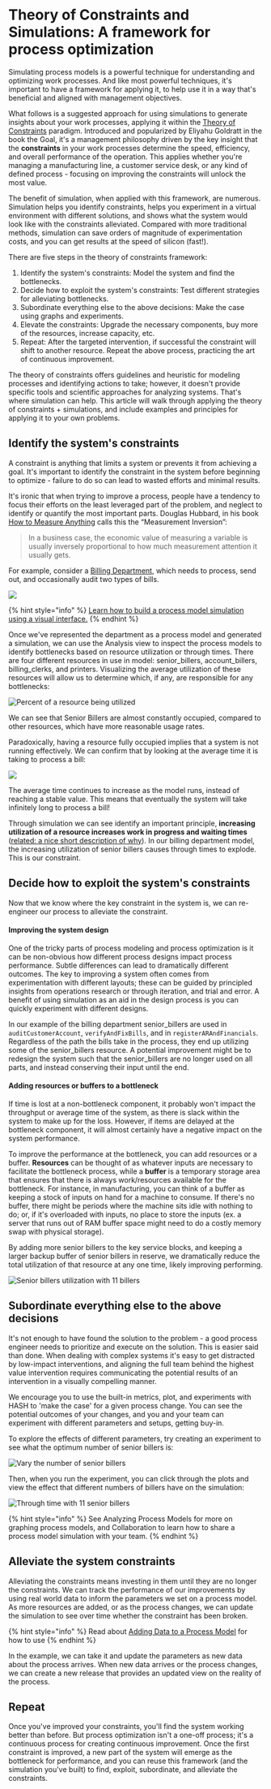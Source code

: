 # Theory of Constraints and Simulations: A framework for process optimization

Simulating process models is a powerful technique for understanding and optimizing work processes. And like most powerful techniques, it's important to have a framework for applying it, to help use it in a way that's beneficial and aligned with management objectives.

What follows is a suggested approach for using simulations to generate insights about your work processes, applying it within the [Theory of Constraints](https://en.wikipedia.org/wiki/Theory_of_constraints) paradigm. Introduced and popularized by Eliyahu Goldratt in the book the Goal, it's a management philosophy driven by the key insight that the **constraints** in your work processes determine the speed, efficiency, and overall performance of the operation. This applies whether you're managing a manufacturing line, a customer service desk, or any kind of defined process - focusing on improving the constraints will unlock the most value.

The benefit of simulation, when applied with this framework, are numerous. Simulation helps you identify constraints, helps you experiment in a virtual environment with different solutions, and shows what the system would look like with the constraints alleviated. Compared with more traditional methods, simulation can save orders of magnitude of experimentation costs, and you can get results at the speed of silicon \(fast!\).

There are five steps in the theory of constraints framework:

1. Identify the system's constraints: Model the system and find the bottlenecks.
2. Decide how to exploit the system's constraints: Test different strategies for alleviating bottlenecks.
3. Subordinate everything else to the above decisions: Make the case using graphs and experiments.
4. Elevate the constraints: Upgrade the necessary components, buy more of the resources, increase capacity, etc.
5. Repeat: After the targeted intervention, if successful the constraint will shift to another resource. Repeat the above process, practicing the art of continuous improvement.

The theory of constraints offers guidelines and heuristic for modeling processes and identifying actions to take; however, it doesn't provide specific tools and scientific approaches for analyzing systems. That's where simulation can help. This article will walk through applying the theory of constraints + simulations, and include examples and principles for applying it to your own problems.

## Identify the system's constraints

A constraint is anything that limits a system or prevents it from achieving a goal. It's important to identify the constraint in the system before beginning to optimize - failure to do so can lead to wasted efforts and minimal results.

It's ironic that when trying to improve a process, people have a tendency to focus their efforts on the least leveraged part of the problem, and neglect to identify or quantify the most important parts. Douglas Hubbard, in his book [How to Measure Anything](https://hubbardresearch.com/publications/how-to-measure-anything-book/) calls this the “Measurement Inversion”:

> In a business case, the economic value of measuring a variable is usually inversely proportional to how much measurement attention it usually gets.

For example, consider a [Billing Department](https://core.hash.ai/@hash/billing-department-process/stable), which needs to process, send out, and occasionally audit two types of bills. 

![](https://lh4.googleusercontent.com/W6wazlGHPZVxkEuWCl8DIkw66P44qrgvMbIAUs0VfgGwiY-taiU1PgVnr5dhkeBTc-kpCzm5Xhajs7-VMhGsOaG6CcKhbQ6uQMXH-z-hCxf6zRtmEqeIel3_JyHRVjIxgObDla47)

{% hint style="info" %}
[Learn how to build a process model simulation using a visual interface.](../../tutorials/building-process-models/using-the-process-model-builder.md)
{% endhint %}

Once we've represented the department as a process model and generated a simulation, we can use the Analysis view to inspect the process models to identify bottlenecks based on resource utilization or through times. There are four different resources in use in model: senior\_billers, account\_billers, billing\_clerks, and printers. Visualizing the average utilization of these resources will allow us to determine which, if any, are responsible for any bottlenecks:

![Percent of a resource being utilized](https://lh4.googleusercontent.com/4TECbNGY8Cumj3fY8fBvne8etXwC75T-9AiXbUqyuuXbqRM5jh4LzxMD65aTjfw-IOumLH9W8lCTU4Bprq5cyQ5FSfJBU_ODEPGurWDs81Fmi-qs4gIGUgsRS6ehRW3h7w1lrElU)

We can see that Senior Billers are almost constantly occupied, compared to other resources, which have more reasonable usage rates.

Paradoxically, having a resource fully occupied implies that a system is not running effectively. We can confirm that by looking at the average time it is taking to process a bill:

![](https://lh4.googleusercontent.com/IvqcW9PjBSvBiRcYhZavyzeJoqOMZsKeWLUgGuqWFxn-1YweXxew7K5djCYRW1Zk9mTkLTVIsIhnV0QqQvbvctp9hGjxwd5N7uFjJhm3cL-NwSZKFANZPCNmtDZ4hyh78GyJhYSr)

The average time continues to increase as the model runs, instead of reaching a stable value. This means that eventually the system will take infinitely long to process a bill!

Through simulation we can see identify an important principle, **increasing utilization of a resource increases work in progress and waiting times** \([related: a nice short description of why](https://archive.vn/Xrb9a)\). In our billing department model, the increasing utilization of senior billers causes through times to explode. This is our constraint.

## Decide how to exploit the system's constraints

Now that we know where the key constraint in the system is, we can re-engineer our process to alleviate the constraint.

#### Improving the system design

One of the tricky parts of process modeling and process optimization is it can be non-obvious how different process designs impact process performance. Subtle differences can lead to dramatically different outcomes. The key to improving a system often comes from experimentation with different layouts; these can be guided by principled insights from operations research or through iteration, and trial and error. A benefit of using simulation as an aid in the design process is you can quickly experiment with different designs.

In our example of the billing department senior\_billers are used in `auditCustomerAccount`,  `verifyAndFixBills`, and in `registerARAndFinancials`. Regardless of the path the bills take in the process, they end up utilizing some of the senior\_billers resource. A potential improvement might be to redesign the system such that the senior\_billers are no longer used on all parts, and instead conserving their input until the end.

#### Adding resources or buffers to a bottleneck

If time is lost at a non-bottleneck component, it probably won't impact the throughput or average time of the system, as there is slack within the system to make up for the loss. However, if items are delayed at the bottleneck component, it will almost certainly have a negative impact on the system performance.

To improve the performance at the bottleneck, you can add resources or a buffer. **Resources** can be thought of as whatever inputs are necessary to facilitate the bottleneck process, while a **buffer** is a temporary storage area that ensures that there is always work/resources available for the bottleneck. For instance, in manufacturing, you can think of a buffer as keeping a stock of inputs on hand for a machine to consume. If there's no buffer, there might be periods where the machine sits idle with nothing to do; or, if it's overloaded with inputs, no place to store the inputs \(ex. a server that runs out of RAM buffer space might need to do a costly memory swap with physical storage\).

By adding more senior billers to the key service blocks, and keeping a larger backup buffer of senior billers in reserve, we dramatically reduce the total utilization of that resource at any one time, likely improving performing.

![Senior billers utilization with 11 billers ](../../.gitbook/assets/image%20%2851%29.png)

## Subordinate everything else to the above decisions

It's not enough to have found the solution to the problem - a good process engineer needs to prioritize and execute on the solution. This is easier said than done. When dealing with complex systems it's easy to get distracted by low-impact interventions, and aligning the full team behind the highest value intervention requires communicating the potential results of an intervention in a visually compelling manner.

We encourage you to use the built-in metrics, plot, and experiments with HASH to 'make the case' for a given process change. You can see the potential outcomes of your changes, and you and your team can experiment with different parameters and setups, getting buy-in.

To explore the effects of different parameters, try creating an experiment to see what the optimum number of senior billers is:

![Vary the number of senior billers](../../.gitbook/assets/c11907e2-adf2-48e6-85ce-c2bb3cbdc048-464-0003638bffbf8c41.png)

Then, when you run the experiment, you can click through the plots and view the effect that different numbers of billers have on the simulation:

![Through time with 11 senior billers](../../.gitbook/assets/2b2e1b70-0249-4f90-a22e-8e033001d780-464-00036392cac553ab.png)

{% hint style="info" %}
See Analyzing Process Models for more on graphing process models, and Collaboration to learn how to share a process model simulation with your team.
{% endhint %}

## Alleviate the system constraints

Alleviating the constraints means investing in them until they are no longer the constraints. We can track the performance of our improvements by using real world data to inform the parameters we set on a process model. As more resources are added, or as the process changes, we can update the simulation to see over time whether the constraint has been broken.

{% hint style="info" %}
Read about [Adding Data to a Process Model](../../tutorials/building-process-models/using-data-in-a-process-model.md) for how to use
{% endhint %}

In the example, we can take it and update the parameters as new data about the process arrives. When new data arrives or the process changes, we can create a new release that provides an updated view on the reality of the process.

## Repeat

Once you've improved your constraints, you'll find the system working better than before. But process optimization isn't a one-off process; it's a continuous process for creating continuous improvement. Once the first constraint is improved, a new part of the system will emerge as the bottleneck for performance, and you can reuse this framework \(and the simulation you've built\) to find, exploit, subordinate, and alleviate the constraints.

